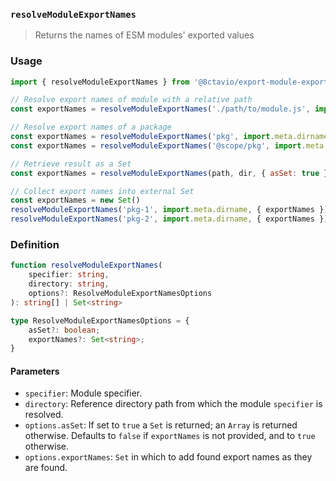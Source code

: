 ### `resolveModuleExportNames`

> Returns the names of ESM modules' exported values

### Usage

```js
import { resolveModuleExportNames } from '@8ctavio/export-module-export-names'

// Resolve export names of module with a relative path
const exportNames = resolveModuleExportNames('./path/to/module.js', import.meta.dirname)

// Resolve export names of a package
const exportNames = resolveModuleExportNames('pkg', import.meta.dirname)
const exportNames = resolveModuleExportNames('@scope/pkg', import.meta.dirname)

// Retrieve result as a Set
const exportNames = resolveModuleExportNames(path, dir, { asSet: true })

// Collect export names into external Set
const exportNames = new Set()
resolveModuleExportNames('pkg-1', import.meta.dirname, { exportNames })
resolveModuleExportNames('pkg-2', import.meta.dirname, { exportNames })
```

### Definition

```ts
function resolveModuleExportNames(
	specifier: string,
	directory: string,
	options?: ResolveModuleExportNamesOptions
): string[] | Set<string>

type ResolveModuleExportNamesOptions = {
	asSet?: boolean;
	exportNames?: Set<string>;
}
```

#### Parameters

- `specifier`: Module specifier.
- `directory`: Reference directory path from which the module `specifier` is resolved.
- `options.asSet`: If set to `true` a `Set` is returned; an `Array` is returned otherwise. Defaults to `false` if `exportNames` is not provided, and to `true` otherwise.
- `options.exportNames`: `Set` in which to add found export names as they are found.